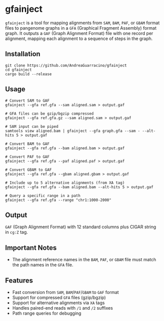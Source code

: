 # gfainject

`gfainject` is a tool for mapping alignments from `SAM`, `BAM`, `PAF`, or `GBAM` format files to pangenome graphs in a `GFA` (Graphical Fragment Assembly) format graph. It outputs a `GAF` (Graph Alignment Format) file with one record per alignment, mapping each alignment to a sequence of steps in the graph.

## Installation

```shell
git clone https://github.com/AndreaGuarracino/gfainject
cd gfainject
cargo build --release
```

## Usage

```shell
# Convert SAM to GAF
gfainject --gfa ref.gfa --sam aligned.sam > output.gaf

# GFA files can be gzip/bgzip compressed
gfainject --gfa ref.gfa.gz --sam aligned.sam > output.gaf

# SAM input can be piped
samtools view aligned.bam | gfainject --gfa graph.gfa --sam - --alt-hits 5 > output.gaf

# Convert BAM to GAF
gfainject --gfa ref.gfa --bam aligned.bam > output.gaf

# Convert PAF to GAF  
gfainject --gfa ref.gfa --paf aligned.paf > output.gaf

# Convert GBAM to GAF  
gfainject --gfa ref.gfa --gbam aligned.gbam > output.gaf

# Include up to 5 alternative alignments (from XA tag)
gfainject --gfa ref.gfa --bam aligned.bam --alt-hits 5 > output.gaf

# Query a specific range in a path
gfainject --gfa ref.gfa --range "chr1:1000-2000"
```

## Output
`GAF` (Graph Alignment Format) with 12 standard columns plus CIGAR string in `cg:Z` tag.

## Important Notes

- The alignment reference names in the `BAM`, `PAF`, or `GBAM` file must match the path names in the `GFA` file.

## Features

- Fast conversion from `SAM`, `BAM`/`PAF`/`GBAM` to `GAF` format
- Support for compressed `GFA` files (gzip/bgzip)
- Support for alternative alignments via `XA` tags
- Handles paired-end reads with `/1` and `/2` suffixes
- Path range queries for debugging

